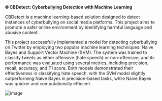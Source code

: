 **🌐 CBDetect: Cyberbullying Detection with Machine Learning**

CBDetect is a machine learning-based solution designed to detect instances of cyberbullying on social media platforms. This project aims to promote a safer online environment by identifying harmful language and abusive content.

This project successfully implemented a model for detecting cyberbullying on Twitter by employing two popular machine learning techniques: Naive Bayes and Support Vector Machine (SVM). The system was trained to classify tweets as either offensive (hate speech) or non-offensive, and its performance was evaluated using several metrics, including precision, recall, accuracy, and F1 score. Both models demonstrated their effectiveness in classifying hate speech, with the SVM model slightly outperforming Naive Bayes in precision-based tasks, while Naive Bayes was quicker and computationally efficient.


![image](https://github.com/user-attachments/assets/91f30831-4020-4c0b-8f57-1dd722cd84a2)
